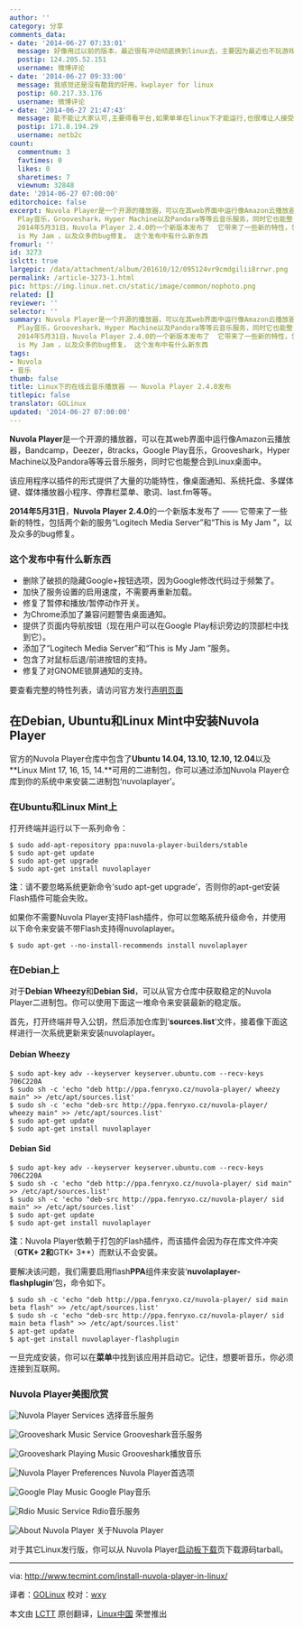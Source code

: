 ```yaml
---
author: ''
category: 分享
comments_data:
- date: '2014-06-27 07:33:01'
  message: 好像用过以前的版本，最近很有冲动彻底换到linux去，主要因为最近也不玩游戏了
  postip: 124.205.52.151
  username: 微博评论
- date: '2014-06-27 09:33:00'
  message: 我感觉还是没有酷我的好用，kwplayer for linux
  postip: 60.217.33.176
  username: 微博评论
- date: '2014-06-27 21:47:43'
  message: 能不能让大家认可,主要得看平台,如果单单在linux下才能运行,也很难让人接受,至少在,WIN MAC IOS ANDROID下得有客户端吧,另外就是音乐库,音乐库里没有歌曲,或者歌曲音质不行,也难推广
  postip: 171.8.194.29
  username: netb2c
count:
  commentnum: 3
  favtimes: 0
  likes: 0
  sharetimes: 7
  viewnum: 32848
date: '2014-06-27 07:00:00'
editorchoice: false
excerpt: Nuvola Player是一个开源的播放器，可以在其web界面中运行像Amazon云播放器，Bandcamp，Deezer，8tracks，Google
  Play音乐，Grooveshark，Hyper Machine以及Pandora等等云音乐服务，同时它也能整合到Linux桌面中。 该应用程序以插件的形式提供了大量的功能特性，像桌面通知、系统托盘、多媒体键、媒体播放器小程序、停靠栏菜单、歌词、last.fm等等。
  2014年5月31日，Nuvola Player 2.4.0的一个新版本发布了  它带来了一些新的特性，包括两个新的服务Logitech Media Server和This
  is My Jam ，以及众多的bug修复。 这个发布中有什么新东西
fromurl: ''
id: 3273
islctt: true
largepic: /data/attachment/album/201610/12/095124vr9cmdgilii8rrwr.png
permalink: /article-3273-1.html
pic: https://img.linux.net.cn/static/image/common/nophoto.png
related: []
reviewer: ''
selector: ''
summary: Nuvola Player是一个开源的播放器，可以在其web界面中运行像Amazon云播放器，Bandcamp，Deezer，8tracks，Google
  Play音乐，Grooveshark，Hyper Machine以及Pandora等等云音乐服务，同时它也能整合到Linux桌面中。 该应用程序以插件的形式提供了大量的功能特性，像桌面通知、系统托盘、多媒体键、媒体播放器小程序、停靠栏菜单、歌词、last.fm等等。
  2014年5月31日，Nuvola Player 2.4.0的一个新版本发布了  它带来了一些新的特性，包括两个新的服务Logitech Media Server和This
  is My Jam ，以及众多的bug修复。 这个发布中有什么新东西
tags:
- Nuvola
- 音乐
thumb: false
title: Linux下的在线云音乐播放器 —— Nuvola Player 2.4.0发布
titlepic: false
translator: GOLinux
updated: '2014-06-27 07:00:00'
---
```


**Nuvola Player**是一个开源的播放器，可以在其web界面中运行像Amazon云播放器，Bandcamp，Deezer，8tracks，Google Play音乐，Grooveshark，Hyper Machine以及Pandora等等云音乐服务，同时它也能整合到Linux桌面中。


该应用程序以插件的形式提供了大量的功能特性，像桌面通知、系统托盘、多媒体键、媒体播放器小程序、停靠栏菜单、歌词、last.fm等等。


**2014年5月31日**，**Nuvola Player 2.4.0**的一个新版本发布了 —— 它带来了一些新的特性，包括两个新的服务“Logitech Media Server”和“This is My Jam ”，以及众多的bug修复。


### 这个发布中有什么新东西


* 删除了破损的隐藏Google+按钮选项，因为Google修改代码过于频繁了。
* 加快了服务设置的启用速度，不需要再重新加载。
* 修复了暂停和播放/暂停动作开关。
* 为Chrome添加了兼容问题警告桌面通知。
* 提供了页面内导航按钮（现在用户可以在Google Play标识旁边的顶部栏中找到它）。
* 添加了“Logitech Media Server”和“This is My Jam ”服务。
* 包含了对鼠标后退/前进按钮的支持。
* 修复了对GNOME锁屏通知的支持。


要查看完整的特性列表，请访问官方发行[声明页面](http://nuvolaplayer.fenryxo.cz/releases/2.4.html)


在Debian, Ubuntu和Linux Mint中安装Nuvola Player
------------------------------------------


官方的Nuvola Player仓库中包含了**Ubuntu 14.04, 13.10, 12.10, 12.04**以及**Linux Mint 17, 16, 15, 14.**可用的二进制包，你可以通过添加Nuvola Player仓库到你的系统中来安装二进制包‘nuvolaplayer’。


### 在Ubuntu和Linux Mint上


打开终端并运行以下一系列命令：



```
$ sudo add-apt-repository ppa:nuvola-player-builders/stable
$ sudo apt-get update
$ sudo apt-get upgrade
$ sudo apt-get install nuvolaplayer

```

**注**：请不要忽略系统更新命令‘sudo apt-get upgrade’，否则你的apt-get安装Flash插件可能会失败。


如果你不需要Nuvola Player支持Flash插件，你可以忽略系统升级命令，并使用以下命令来安装不带Flash支持得nuvolaplayer。



```
$ sudo apt-get --no-install-recommends install nuvolaplayer

```

### 在Debian上


对于**Debian Wheezy**和**Debian Sid**，可以从官方仓库中获取稳定的Nuvola Player二进制包。你可以使用下面这一堆命令来安装最新的稳定版。


首先，打开终端并导入公钥，然后添加仓库到‘**sources.list**‘文件，接着像下面这样进行一次系统更新来安装nuvolaplayer。


#### Debian Wheezy



```
$ sudo apt-key adv --keyserver keyserver.ubuntu.com --recv-keys 706C220A
$ sudo sh -c 'echo "deb http://ppa.fenryxo.cz/nuvola-player/ wheezy main" >> /etc/apt/sources.list'
$ sudo sh -c 'echo "deb-src http://ppa.fenryxo.cz/nuvola-player/ wheezy main" >> /etc/apt/sources.list'
$ sudo apt-get update
$ sudo apt-get install nuvolaplayer

```

#### Debian Sid



```
$ sudo apt-key adv --keyserver keyserver.ubuntu.com --recv-keys 706C220A
$ sudo sh -c 'echo "deb http://ppa.fenryxo.cz/nuvola-player/ sid main" >> /etc/apt/sources.list'
$ sudo sh -c 'echo "deb-src http://ppa.fenryxo.cz/nuvola-player/ sid main" >> /etc/apt/sources.list'
$ sudo apt-get update
$ sudo apt-get install nuvolaplayer

```

**注**：Nuvola Player依赖于打包的Flash插件，而该插件会因为存在库文件冲突（**GTK+ 2和**GTK+ 3\*\*）而默认不会安装。


要解决该问题，我们需要启用flash**PPA**组件来安装‘**nuvolaplayer-flashplugin**‘包，命令如下。



```
$ sudo sh -c 'echo "deb http://ppa.fenryxo.cz/nuvola-player/ sid main beta flash" >> /etc/apt/sources.list'
$ sudo sh -c 'echo "deb-src http://ppa.fenryxo.cz/nuvola-player/ sid main beta flash" >> /etc/apt/sources.list'
$ apt-get update
$ apt-get install nuvolaplayer-flashplugin

```

一旦完成安装，你可以在**菜单**中找到该应用并启动它。记住，想要听音乐，你必须连接到互联网。


### Nuvola Player美图欣赏


![Nuvola Player Services](/data/attachment/album/201406/26/231933yjz8tpkkv6zfk359.jpeg) 选择音乐服务


![Grooveshark Music Service](/data/attachment/album/201406/26/231935obhr8rcxqrvvqiqo.jpeg) Grooveshark音乐服务


![Grooveshark Playing Music](/data/attachment/album/201406/26/231938zy5a12ek19qi32yq.jpeg) Grooveshark播放音乐


![Nuvola Player Preferences](/data/attachment/album/201406/26/231940lq40j3qlf13lq1ti.jpeg) Nuvola Player首选项


![Google Play Music](/data/attachment/album/201406/26/231942zgb4mdlcpj4ckhzl.jpeg) Google Play音乐


![Rdio Music Service](/data/attachment/album/201406/26/231945d7vn95b2kvtnn76t.jpeg) Rdio音乐服务


![About Nuvola Player](/data/attachment/album/201406/26/231947n555wcdsd0buv57u.jpeg) 关于Nuvola Player


对于其它Linux发行版，你可以从 Nuvola Player[启动板下载](https://launchpad.net/nuvola-player/+download)页下载源码tarball。




---


via: <http://www.tecmint.com/install-nuvola-player-in-linux/>


译者：[GOLinux](https://github.com/GOLinux) 校对：[wxy](https://github.com/wxy)


本文由 [LCTT](https://github.com/LCTT/TranslateProject) 原创翻译，[Linux中国](http://linux.cn/) 荣誉推出